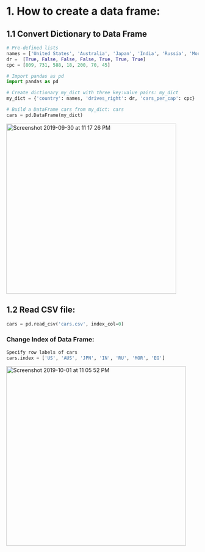 # 1. How to create a data frame:
## 1.1 Convert Dictionary to Data Frame

```Python
# Pre-defined lists
names = ['United States', 'Australia', 'Japan', 'India', 'Russia', 'Morocco', 'Egypt']
dr =  [True, False, False, False, True, True, True]
cpc = [809, 731, 588, 18, 200, 70, 45]

# Import pandas as pd
import pandas as pd

# Create dictionary my_dict with three key:value pairs: my_dict
my_dict = {'country': names, 'drives_right': dr, 'cars_per_cap': cpc}

# Build a DataFrame cars from my_dict: cars
cars = pd.DataFrame(my_dict)
```
<img width="445" alt="Screenshot 2019-09-30 at 11 17 26 PM" src="https://user-images.githubusercontent.com/47073386/65895276-caba5f00-e3dd-11e9-9595-374d9ee9ffdf.png">

## 1.2 Read CSV file:
```Python
cars = pd.read_csv('cars.csv', index_col=0)
```
### Change Index of Data Frame:
```Python
Specify row labels of cars
cars.index = ['US', 'AUS', 'JPN', 'IN', 'RU', 'MOR', 'EG']
```
<img width="470" alt="Screenshot 2019-10-01 at 11 05 52 PM" src="https://user-images.githubusercontent.com/47073386/65974774-1c2b2280-e4a0-11e9-8fff-5d2a921cc219.png">

